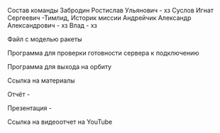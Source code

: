 Состав команды
Забродин Ростислав Ульянович - хз
Суслов Игнат Сергеевич -Тимлид, Историк миссии
Андрейчик Александр Александрович - хз
Влад - хз

Файл с моделью ракеты

Программа для проверки готовности сервера к подключению

Программа для выхода на орбиту

Ссылка на материалы

Отчёт - 

Презентация - 


Ссылка на видеоотчет на YouTube

